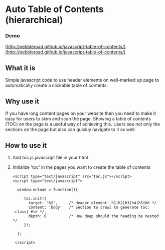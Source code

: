 # Auto Table of Contents (hierarchical)

### Demo

[http://pebbleroad.github.io/javascript-table-of-contents/](http://pebbleroad.github.io/javascript-table-of-contents/)

## What it is
Simple javascript code to use header elements on well-marked up page to automatically create a clickable table of contents.

## Why use it
If you have long content pages on your website then you need to make it easy for users to skim and scan the page. Showing a table of contents (TOC) on the page is a useful way of achieving this. Users see not only the sections on the page but also can quickly navigate to it as well.

## How to use it

1. Add toc.js javascript file in your html
2. Initialize 'toc' in the pages you want to create the table of contents

	   <script type="text/javascript" src="toc.js"></script>
	   <script type="text/javascript">

		 window.onload = function(){

			toc.init({
			  target: 'h2', 	/* Header element: h1|h2|h3|h4|h5|h6 */
			  content: 'body' 	/* Section to crawl to generate toc: .class| #id */,
			  depth: 6          /* How deep should the heading be nested */
			});

		 };

		</script>
